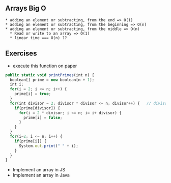 ## Arrays Big O
	* adding an element or subtracting, from the end => O(1)
	* adding an element or subtracting, from the beginning => O(n)
	* adding an element or subtracting, from the middle => O(n)
      * Read or write to an array => O(1)  
      * linear time === O(n) ??
## Exercises
  * execute this function on paper
  ```js
public static void printPrimes(int n) {
    boolean[] prime = new boolean[n + 1];
    int i;
    for(i = 2; i <= n; i++) {
      prime[i] = true;  	
    }
    for(int divisor = 2; divisor * divisor <= n; divisor++) {   // divisor <= sq.rt(n) 
      if(prime[divisor]) {
        for(i = 2 * divisor; i <= n; i= i+ divisor) {
          prime[i] = false;
        }
      }
    }
    for(i=2; i <= n; i++) {
      if(prime[i]) {
        System.out.print(" " + i);
      }
    }  
}  
```
  

  * Implement an array in JS
  * Implement an array in Java
